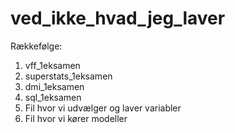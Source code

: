 # ved_ikke_hvad_jeg_laver

Rækkefølge:
1. vff_1eksamen
2. superstats_1eksamen
3. dmi_1eksamen
4. sql_1eksamen
5. Fil hvor vi udvælger og laver variabler
6. Fil hvor vi kører modeller

